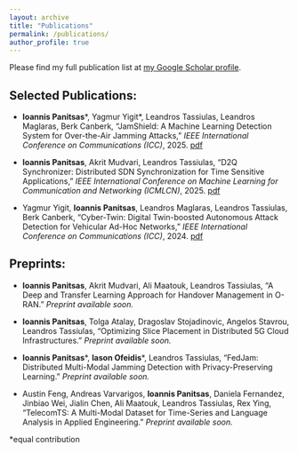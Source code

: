 ```yaml
---
layout: archive
title: "Publications"
permalink: /publications/
author_profile: true
---
```

Please find my full publication list at [my Google Scholar profile](https://scholar.google.com/citations?user=XiXOUsMAAAAJ&hl=en&oi=ao).

## Selected Publications:
* **Ioannis Panitsas**\*, Yagmur Yigit\*, Leandros Tassiulas, Leandros Maglaras, Berk Canberk, “JamShield: A Machine Learning Detection System for Over-the-Air Jamming Attacks,” *IEEE International Conference on Communications (ICC)*, 2025. [pdf](/files/JamShield__A_Machine_Learning_Detection_System_for_Over_the_Air_Jamming_Attacks.pdf)

* **Ioannis Panitsas**, Akrit Mudvari, Leandros Tassiulas, “D2Q Synchronizer: Distributed SDN Synchronization for Time Sensitive Applications,” *IEEE International Conference on Machine Learning for Communication and Networking (ICMLCN)*, 2025. [pdf](/files/D2Q_Synchronizer__Distributed_SDN_Synchronization_for_Time_Sensitive_Applications.pdf)

* Yagmur Yigit, **Ioannis Panitsas**, Leandros Maglaras, Leandros Tassiulas, Berk Canberk, “Cyber-Twin: Digital Twin-boosted Autonomous Attack Detection for Vehicular Ad-Hoc Networks,” *IEEE International Conference on Communications (ICC)*, 2024. [pdf](/files/Cyber_Twin_Digital_Twin_Boosted_Autonomous_Attack_Detection_for_Vehicular_Ad-Hoc_Networks.pdf)

## Preprints:

* **Ioannis Panitsas**, Akrit Mudvari, Ali Maatouk, Leandros Tassiulas, “A Deep and Transfer Learning Approach for Handover Management in O-RAN.” *Preprint available soon.*

* **Ioannis Panitsas**, Tolga Atalay, Dragoslav Stojadinovic, Angelos Stavrou, Leandros Tassiulas, “Optimizing Slice Placement in Distributed 5G Cloud Infrastructures.” *Preprint available soon.*

* **Ioannis Panitsas**\*, **Iason Ofeidis**\*, Leandros Tassiulas, “FedJam: Distributed Multi-Modal Jamming Detection with Privacy-Preserving Learning.” *Preprint available soon.*

* Austin Feng, Andreas Varvarigos, **Ioannis Panitsas**, Daniela Fernandez, Jinbiao Wei, Jialin Chen, Ali Maatouk, Leandros Tassiulas, Rex Ying, “TelecomTS: A Multi-Modal Dataset for Time-Series and Language Analysis in Applied Engineering.” *Preprint available soon.*


\*equal contribution
